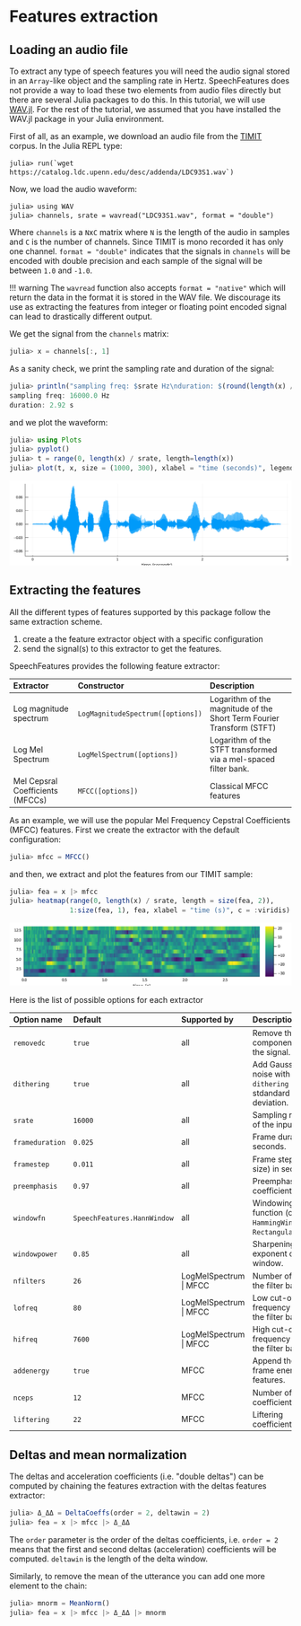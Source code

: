 # Features extraction

## Loading an audio file

To extract any type of speech features you will need the audio signal
stored in an `Array`-like object and the sampling rate in Hertz.
SpeechFeatures does not provide a way to load these two elements from
audio files directly but there are several Julia packages to do this.
In this tutorial, we will use [WAV.jl](https://github.com/dancasimiro/WAV.jl).
For the rest of the tutorial, we assumed that you have installed the
WAV.jl package in your Julia environment.

First of all, as an example, we download an audio file from the
[TIMIT](https://catalog.ldc.upenn.edu/LDC93S1) corpus. In the Julia
REPL type:

```juliashowcase
julia> run(`wget https://catalog.ldc.upenn.edu/desc/addenda/LDC93S1.wav`)
```

Now, we load the audio waveform:
```
julia> using WAV
julia> channels, srate = wavread("LDC93S1.wav", format = "double")
```
Where `channels` is a `N`x`C` matrix where `N` is the length of the audio in
samples and `C` is the number of channels. Since TIMIT is mono recorded
it has only one channel. `format = "double"` indicates that the
signals in `channels` will be encoded with double precision and each
sample of the signal will be between `1.0` and `-1.0`.

!!! warning
    The `wavread` function also accepts `format = "native"` which will
    return the data in the format it is stored in the WAV file. We
    discourage its use as extracting the features from integer or
    floating point encoded signal can lead to drastically different
    output.

We get the signal from the `channels` matrix:
```julia
julia> x = channels[:, 1]
```

As a sanity check, we print the sampling rate and duration of the
signal:
```julia
julia> println("sampling freq: $srate Hz\nduration: $(round(length(x) / srate, digits=2)) s")
sampling freq: 16000.0 Hz
duration: 2.92 s
```
and we plot the waveform:
```julia
julia> using Plots
julia> pyplot()
julia> t = range(0, length(x) / srate, length=length(x))
julia> plot(t, x, size = (1000, 300), xlabel = "time (seconds)", legend = false)
```
![](images/signal.svg)

## Extracting the features

All the different types of features supported by this package follow
the same extraction scheme.
1. create a the feature extractor object with a specific configuration
2. send the signal(s) to this extractor to get the features.

SpeechFeatures provides the following feature extractor:

| Extractor  | Constructor | Description |
|:-----------|:------------|:------------|
| Log magnitude spectrum | `LogMagnitudeSpectrum([options])` | Logarithm of the magnitude of the Short Term Fourier Transform (STFT) |
| Log Mel Spectrum | `LogMelSpectrum([options])` | Logarithm of the STFT transformed via a mel-spaced filter bank. |
| Mel Cepsral Coefficients (MFCCs) | `MFCC([options])` | Classical MFCC features |

As an example, we will use the popular Mel Frequency Cepstral
Coefficients (MFCC) features. First we create the extractor
with the default configuration:
```julia
julia> mfcc = MFCC()
```
and then, we extract and plot the features from our TIMIT sample:
```julia
julia> fea = x |> mfcc
julia> heatmap(range(0, length(x) / srate, length = size(fea, 2)),
               1:size(fea, 1), fea, xlabel = "time (s)", c = :viridis)
```
![](images/mfcc.svg)

Here is the list of possible options for each extractor

| Option name | Default | Supported by | Description  |
|:------------|:--------|:-------------|:-------------|
| `removedc`  | `true`  | all          | Remove the direct component from the signal. |
| `dithering` | `true`  | all          | Add Gaussian white noise with `dithering` stdandard deviation. |
| `srate`     | `16000` | all          | Sampling rate in Hz of the input signal |
| `frameduration` | `0.025` | all        | Frame duration in seconds. |
| `framestep` | `0.011` | all          | Frame step (hop size) in seconds. |
| `preemphasis` | `0.97` | all         | Preemphasis filter coefficient. |
| `windowfn` | `SpeechFeatures.HannWindow` | all | Windowing function (others are `HammingWindow` or `RectangularWindow`). |
| `windowpower` | `0.85` | all         | Sharpening exponent of the window. |
| `nfilters` | `26` | LogMelSpectrum \| MFCC | Number of filters in the filter bank. |
| `lofreq` | `80` | LogMelSpectrum \| MFCC | Low cut-off frequency in Hz for the filter bank. |
| `hifreq` | `7600` | LogMelSpectrum \| MFCC | High cut-off frequency in Hz for the filter bank. |
| `addenergy` | `true` | MFCC | Append the per-frame energy to the features. |
| `nceps` | `12` | MFCC | Number of cepstral coefficients. |
| `liftering` | `22` | MFCC | Liftering coefficient. |

## Deltas and mean normalization

The deltas and acceleration coefficients (i.e. "double deltas") can
be computed by chaining the features extraction with the
deltas features extractor:
```julia
julia> Δ_ΔΔ = DeltaCoeffs(order = 2, deltawin = 2)
julia> fea = x |> mfcc |> Δ_ΔΔ
```
The `order` parameter is the order of the deltas coefficients, i.e.
`order = 2` means that the first and second deltas (acceleration)
coefficients will be computed. `deltawin` is the length of the delta
window.

Similarly, to remove the mean of the utterance you can add one more
element to the chain:
```julia
julia> mnorm = MeanNorm()
julia> fea = x |> mfcc |> Δ_ΔΔ |> mnorm
```

